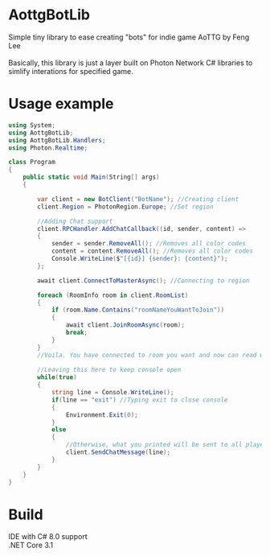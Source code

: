 # AottgBotLib
Simple tiny library to ease creating "bots" for indie game AoTTG by Feng Lee<br>
<br>
Basically, this library is just a layer built on Photon Network C# libraries to simlify interations for specified game.

# Usage example
```cs
using System;
using AottgBotLib;
using AottgBotLib.Handlers;
using Photon.Realtime;

class Program
{
    public static void Main(String[] args)
    {

        var client = new BotClient("BotName"); //Creating client
        client.Region = PhotonRegion.Europe; //Set region

        //Adding Chat support
        client.RPCHandler.AddChatCallback((id, sender, content) =>
        {
            sender = sender.RemoveAll(); //Removes all color codes
            content = content.RemoveAll(); //Removes all color codes
            Console.WriteLine($"[{id}] {sender}: {content}");
        };

        await client.ConnectToMasterAsync(); //Connecting to region

        foreach (RoomInfo room in client.RoomList)
        {
            if (room.Name.Contains("roomNameYouWantToJoin"))
            {
                await client.JoinRoomAsync(room);
                break;
            }
        }
        //Voila. You have connected to room you want and now can read what happens there
        
        //Leaving this here to keep console open
        while(true)
        {
            string line = Console.WriteLine();
            if(line == "exit") //Typing exit to close console
            {
                Environment.Exit(0);
            }
            else
            {
                //Otherwise, what you printed will be sent to all players in room
                client.SendChatMessage(line);
            }
        }
    }
}
```

# Build
IDE with C# 8.0 support<br>
.NET Core 3.1
